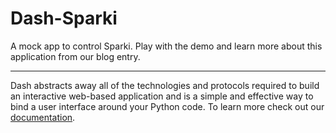 # Dash-Sparki

A mock app to control Sparki. Play with the demo and learn more about this application from our blog entry.

---

Dash abstracts away all of the technologies and protocols required to build an interactive web-based application and is a simple and effective way to bind a user interface around your Python code. To learn more check out our [documentation](https://dash.plot.ly/).